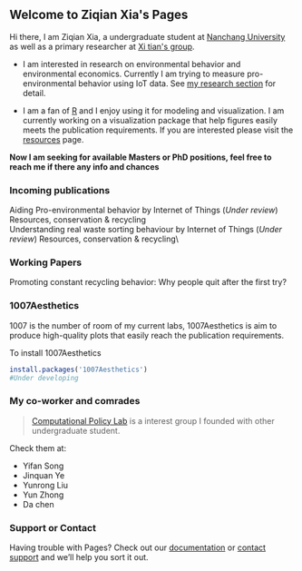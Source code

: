 ## Welcome to Ziqian Xia's Pages

Hi there, I am Ziqian Xia, a undergraduate student at [Nanchang University](https://http://www.ncu.edu.cn/) as well as a primary researcher at [Xi tian's group](http://sem.ncu.edu.cn/szdw/szgk/js/79c83e7575f34bfca134a33cd2e17209.htm).

- I am interested in research on environmental behavior and environmental economics. Currently I am trying to measure pro-environmental behavior using IoT data. See [my research section](Ziqian-xia.github.io/myresearch) for detail.

- I am a fan of [R](www.rstudio.com/) and I enjoy using it for modeling and visualization. I am currently working on a visualization package that help figures easily meets the publication requirements. If you are interested please visit the [resources](Ziqian-xia.github.io/resources) page.

**Now I am seeking for available Masters or PhD positions, feel free to reach me if there any info and chances**

### Incoming publications

Aiding Pro-environmental behavior by Internet of Things (*Under review*) Resources, conservation & recycling\
Understanding real waste sorting behaviour by Internet of Things (*Under review*) Resources, conservation & recycling\

### Working Papers

Promoting constant recycling behavior: Why people quit after the first try?

### 1007Aesthetics 
1007 is the number of room of my current labs, 1007Aesthetics is aim to produce high-quality plots that easily reach the publication requirements.

To install 1007Aesthetics

```r
install.packages('1007Aesthetics')
#Under developing
```

### My co-worker and comrades

> [Computational Policy Lab](https://cpl-envir.wixsite.com/labpage) is a interest group I founded with other undergraduate student.

Check them at:
- Yifan Song
- Jinquan Ye
- Yunrong Liu
- Yun Zhong
- Da chen


### Support or Contact

Having trouble with Pages? Check out our [documentation](https://docs.github.com/categories/github-pages-basics/) or [contact support](https://support.github.com/contact) and we’ll help you sort it out.

